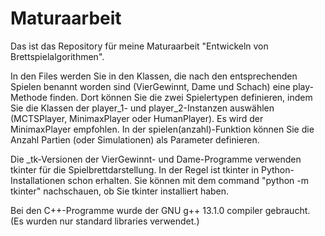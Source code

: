 # Maturaarbeit
Das ist das Repository für meine Maturaarbeit "Entwickeln von Brettspielalgorithmen".

In den Files werden Sie in den Klassen, die nach den entsprechenden Spielen benannt worden sind (VierGewinnt, Dame und Schach) eine play-Methode finden. Dort können Sie die zwei Spielertypen definieren, indem Sie die Klassen der player_1- und player_2-Instanzen auswählen (MCTSPlayer, MinimaxPlayer oder HumanPlayer). Es wird der MinimaxPlayer empfohlen. In der spielen(anzahl)-Funktion können Sie die Anzahl Partien (oder Simulationen) als Parameter definieren.

Die _tk-Versionen der VierGewinnt- und Dame-Programme verwenden tkinter für die Spielbrettdarstellung. In der Regel ist tkinter in  Python-Installationen schon erhalten. Sie können mit dem command "python -m tkinter" nachschauen, ob Sie tkinter installiert haben.

Bei den C++-Programme wurde der GNU g++ 13.1.0 compiler gebraucht. (Es wurden nur standard libraries verwendet.)

